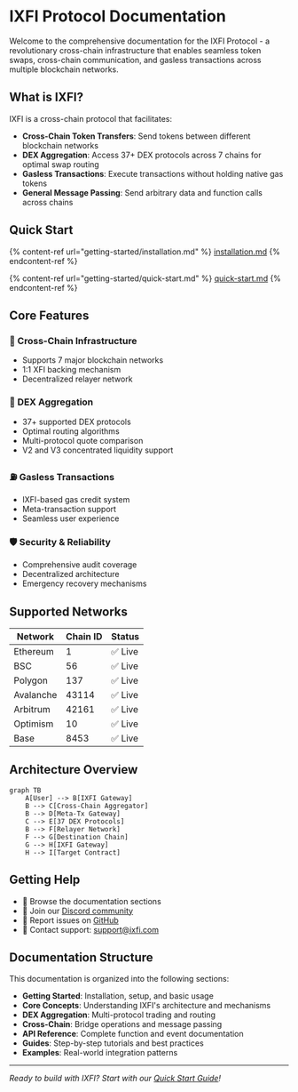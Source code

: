 # IXFI Protocol Documentation

Welcome to the comprehensive documentation for the IXFI Protocol - a revolutionary cross-chain infrastructure that enables seamless token swaps, cross-chain communication, and gasless transactions across multiple blockchain networks.

## What is IXFI?

IXFI is a cross-chain protocol that facilitates:

- **Cross-Chain Token Transfers**: Send tokens between different blockchain networks
- **DEX Aggregation**: Access 37+ DEX protocols across 7 chains for optimal swap routing
- **Gasless Transactions**: Execute transactions without holding native gas tokens
- **General Message Passing**: Send arbitrary data and function calls across chains

## Quick Start

{% content-ref url="getting-started/installation.md" %}
[installation.md](getting-started/installation.md)
{% endcontent-ref %}

{% content-ref url="getting-started/quick-start.md" %}
[quick-start.md](getting-started/quick-start.md)
{% endcontent-ref %}

## Core Features

### 🔗 Cross-Chain Infrastructure
- Supports 7 major blockchain networks
- 1:1 XFI backing mechanism
- Decentralized relayer network

### 🔄 DEX Aggregation
- 37+ supported DEX protocols
- Optimal routing algorithms
- Multi-protocol quote comparison
- V2 and V3 concentrated liquidity support

### ⛽ Gasless Transactions
- IXFI-based gas credit system
- Meta-transaction support
- Seamless user experience

### 🛡️ Security & Reliability
- Comprehensive audit coverage
- Decentralized architecture
- Emergency recovery mechanisms

## Supported Networks

| Network | Chain ID | Status |
|---------|----------|--------|
| Ethereum | 1 | ✅ Live |
| BSC | 56 | ✅ Live |
| Polygon | 137 | ✅ Live |
| Avalanche | 43114 | ✅ Live |
| Arbitrum | 42161 | ✅ Live |
| Optimism | 10 | ✅ Live |
| Base | 8453 | ✅ Live |

## Architecture Overview

```mermaid
graph TB
    A[User] --> B[IXFI Gateway]
    B --> C[Cross-Chain Aggregator]
    B --> D[Meta-Tx Gateway]
    C --> E[37 DEX Protocols]
    B --> F[Relayer Network]
    F --> G[Destination Chain]
    G --> H[IXFI Gateway]
    H --> I[Target Contract]
```

## Getting Help

- 📖 Browse the documentation sections
- 💬 Join our [Discord community](https://discord.gg/ixfi)
- 🐛 Report issues on [GitHub](https://github.com/DINetworks/IXFI-Contracts)
- 📧 Contact support: support@ixfi.com

## Documentation Structure

This documentation is organized into the following sections:

- **Getting Started**: Installation, setup, and basic usage
- **Core Concepts**: Understanding IXFI's architecture and mechanisms
- **DEX Aggregation**: Multi-protocol trading and routing
- **Cross-Chain**: Bridge operations and message passing
- **API Reference**: Complete function and event documentation
- **Guides**: Step-by-step tutorials and best practices
- **Examples**: Real-world integration patterns

---

*Ready to build with IXFI? Start with our [Quick Start Guide](getting-started/quick-start.md)!*
